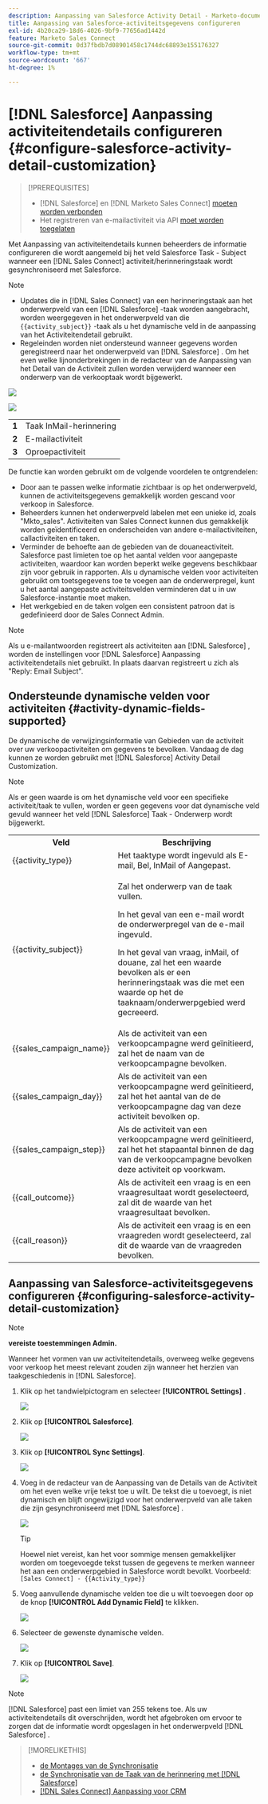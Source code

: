 ```yaml
---
description: Aanpassing van Salesforce Activity Detail - Marketo-documenten - Productdocumentatie configureren
title: Aanpassing van Salesforce-activiteitsgegevens configureren
exl-id: 4b20ca29-18d6-4026-9bf9-77656ad1442d
feature: Marketo Sales Connect
source-git-commit: 0d37fbdb7d08901458c1744dc68893e155176327
workflow-type: tm+mt
source-wordcount: '667'
ht-degree: 1%

---
```


# [!DNL Salesforce] Aanpassing activiteitendetails configureren {#configure-salesforce-activity-detail-customization}

>[!PREREQUISITES]
>
>* [!DNL Salesforce] en [!DNL Marketo Sales Connect] [ moeten worden verbonden ](/help/marketo/product-docs/marketo-sales-connect/crm/salesforce-integration/connect-your-sales-connect-account-to-salesforce.md)
>* Het registreren van e-mailactiviteit via API [ moet worden toegelaten ](/help/marketo/product-docs/marketo-sales-connect/crm/salesforce-integration/salesforce-sync-settings.md)

Met Aanpassing van activiteitendetails kunnen beheerders de informatie configureren die wordt aangemeld bij het veld Salesforce Task - Subject wanneer een [!DNL Sales Connect] activiteit/herinneringstaak wordt gesynchroniseerd met Salesforce.

>[!NOTE]
>
>* Updates die in [!DNL Sales Connect] van een herinneringstaak aan het onderwerpveld van een [!DNL Salesforce] -taak worden aangebracht, worden weergegeven in het onderwerpveld van die `{{activity_subject}}` -taak als u het dynamische veld in de aanpassing van het Activiteitendetail gebruikt.
>* Regeleinden worden niet ondersteund wanneer gegevens worden geregistreerd naar het onderwerpveld van [!DNL Salesforce] . Om het even welke lijnonderbrekingen in de redacteur van de Aanpassing van het Detail van de Activiteit zullen worden verwijderd wanneer een onderwerp van de verkooptaak wordt bijgewerkt.

![](assets/configure-salesforce-activity-detail-customization-1.png)

![](assets/configure-salesforce-activity-detail-customization-2.png)

<table>
 <tr>
  <td><strong>1</td>
  <td>Taak InMail-herinnering</td>
 </tr>
 <tr>
  <td><strong>2</td>
  <td>E-mailactiviteit</td>
 </tr>
 <tr>
  <td><strong>3</td>
  <td>Oproepactiviteit</td>
 </tr>
</table>

De functie kan worden gebruikt om de volgende voordelen te ontgrendelen:

* Door aan te passen welke informatie zichtbaar is op het onderwerpveld, kunnen de activiteitsgegevens gemakkelijk worden gescand voor verkoop in Salesforce.
* Beheerders kunnen het onderwerpveld labelen met een unieke id, zoals &quot;Mkto_sales&quot;. Activiteiten van Sales Connect kunnen dus gemakkelijk worden geïdentificeerd en onderscheiden van andere e-mailactiviteiten, callactiviteiten en taken.
* Verminder de behoefte aan de gebieden van de douaneactiviteit. Salesforce past limieten toe op het aantal velden voor aangepaste activiteiten, waardoor kan worden beperkt welke gegevens beschikbaar zijn voor gebruik in rapporten. Als u dynamische velden voor activiteiten gebruikt om toetsgegevens toe te voegen aan de onderwerpregel, kunt u het aantal aangepaste activiteitsvelden verminderen dat u in uw Salesforce-instantie moet maken.
* Het werkgebied en de taken volgen een consistent patroon dat is gedefinieerd door de Sales Connect Admin.

>[!NOTE]
>
>Als u e-mailantwoorden registreert als activiteiten aan [!DNL Salesforce] , worden de instellingen voor [!DNL Salesforce] Aanpassing activiteitendetails niet gebruikt. In plaats daarvan registreert u zich als &quot;Reply: Email Subject&quot;.

## Ondersteunde dynamische velden voor activiteiten {#activity-dynamic-fields-supported}

De dynamische de verwijzingsinformatie van Gebieden van de activiteit over uw verkoopactiviteiten om gegevens te bevolken. Vandaag de dag kunnen ze worden gebruikt met [!DNL Salesforce] Activity Detail Customization.

>[!NOTE]
>
>Als er geen waarde is om het dynamische veld voor een specifieke activiteit/taak te vullen, worden er geen gegevens voor dat dynamische veld gevuld wanneer het veld [!DNL Salesforce] Taak - Onderwerp wordt bijgewerkt.

<table>
 <tr>
  <th>Veld</th>
  <th>Beschrijving</th>
 </tr>
 <tr>
  <td>{{activity_type}}</td>
  <td>Het taaktype wordt ingevuld als E-mail, Bel, InMail of Aangepast.</td>
 </tr>
 <tr>
  <td>{{activity_subject}}</td>
  <td><p>Zal het onderwerp van de taak vullen.</p>
      <p>In het geval van een e-mail wordt de onderwerpregel van de e-mail ingevuld.</p>
      <p>In het geval van vraag, inMail, of douane, zal het een waarde bevolken als er een herinneringstaak was die met een waarde op het de taaknaam/onderwerpgebied werd gecreeerd.</p></td>
 </tr>
 <tr>
  <td>{{sales_campaign_name}}</td>
  <td>Als de activiteit van een verkoopcampagne werd geïnitieerd, zal het de naam van de verkoopcampagne bevolken.</td>
 </tr>
 <tr>
  <td>{{sales_campaign_day}}</td>
  <td>Als de activiteit van een verkoopcampagne werd geïnitieerd, zal het het aantal van de de verkoopcampagne dag van deze activiteit bevolken op.</td>
 </tr>
 <tr>
  <td>{{sales_campaign_step}}</td>
  <td>Als de activiteit van een verkoopcampagne werd geïnitieerd, zal het het stapaantal binnen de dag van de verkoopcampagne bevolken deze activiteit op voorkwam.</td>
 </tr>
 <tr>
  <td>{{call_outcome}}</td>
  <td>Als de activiteit een vraag is en een vraagresultaat wordt geselecteerd, zal dit de waarde van het vraagresultaat bevolken.</td>
 </tr>
 <tr>
  <td>{{call_reason}}</td>
  <td>Als de activiteit een vraag is en een vraagreden wordt geselecteerd, zal dit de waarde van de vraagreden bevolken.</td>
 </tr>
</table>

## Aanpassing van Salesforce-activiteitsgegevens configureren {#configuring-salesforce-activity-detail-customization}

>[!NOTE]
>
>**vereiste toestemmingen Admin.**

Wanneer het vormen van uw activiteitendetails, overweeg welke gegevens voor verkoop het meest relevant zouden zijn wanneer het herzien van taakgeschiedenis in [!DNL Salesforce].

1. Klik op het tandwielpictogram en selecteer **[!UICONTROL Settings]** .

   ![](assets/configure-salesforce-activity-detail-customization-3.png)

1. Klik op **[!UICONTROL Salesforce]**.

   ![](assets/configure-salesforce-activity-detail-customization-4.png)

1. Klik op **[!UICONTROL Sync Settings]**.

   ![](assets/configure-salesforce-activity-detail-customization-5.png)

1. Voeg in de redacteur van de Aanpassing van de Details van de Activiteit om het even welke vrije tekst toe u wilt. De tekst die u toevoegt, is niet dynamisch en blijft ongewijzigd voor het onderwerpveld van alle taken die zijn gesynchroniseerd met [!DNL Salesforce] .

   ![](assets/configure-salesforce-activity-detail-customization-6.png)

   >[!TIP]
   >
   >Hoewel niet vereist, kan het voor sommige mensen gemakkelijker worden om toegevoegde tekst tussen de gegevens te merken wanneer het aan een onderwerpgebied in Salesforce wordt bevolkt. Voorbeeld: `[Sales Connect] - {{Activity_type}}`

1. Voeg aanvullende dynamische velden toe die u wilt toevoegen door op de knop **[!UICONTROL Add Dynamic Field]** te klikken.

   ![](assets/configure-salesforce-activity-detail-customization-7.png)

1. Selecteer de gewenste dynamische velden.

   ![](assets/configure-salesforce-activity-detail-customization-8.png)

1. Klik op **[!UICONTROL Save]**.

   ![](assets/configure-salesforce-activity-detail-customization-9.png)

>[!NOTE]
>
>[!DNL Salesforce] past een limiet van 255 tekens toe. Als uw activiteitendetails dit overschrijden, wordt het afgebroken om ervoor te zorgen dat de informatie wordt opgeslagen in het onderwerpveld [!DNL Salesforce] .

>[!MORELIKETHIS]
>
>* [ de Montages van de Synchronisatie ](/help/marketo/product-docs/marketo-sales-connect/crm/salesforce-integration/salesforce-sync-settings.md)
>* [ de Synchronisatie van de Taak van de herinnering met  [!DNL Salesforce]](/help/marketo/product-docs/marketo-sales-connect/tasks/reminder-task-sync-with-salesforce.md)
>* [[!DNL Sales Connect]  Aanpassing voor CRM ](/help/marketo/product-docs/marketo-sales-connect/crm/salesforce-customization/sales-connect-customizations-for-crm.md)
